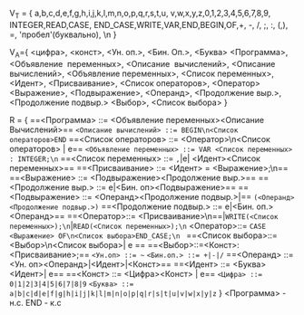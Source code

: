 V<sub>T</sub> = {
	a,b,c,d,e,f,g,h,i,j,k,l,m,n,o,p,q,r,s,t,u,
	v,w,x,y,z,0,1,2,3,4,5,6,7,8,9,
	INTEGER,READ,CASE, END_CASE,WRITE,VAR,END,BEGIN,OF,+, -,  /, ;, :, (,), =, 'пробел'(буквально), \n
}

V<sub>A</sub>={
	<цифра>, <конст>, <Ун. оп.>, <Бин. Оп.>, <Буква>
	<Программа>, <Объявление  переменных>, <Описание  вычислений>,
	<Описание вычислений>, <Объявление переменных>,
	<Список переменных>, <Идент>, <Присваивание>, 
	<Список операторов>, <Оператор>
	<Выражение>, <Подвыражение>, <Операнд>,
	<Продолжение выр.>, <Продолжение подвыр.>
	<Выбор>, <Список выбора>
}

R = {
	==<Программа> ::= <Объявление переменных><Описание  Вычислений>==
	`<Описание вычислений> ::= BEGIN\n<Cписок операторов>END`
	==<Список операторов> ::= <Оператор>\n<Список операторов> | e==
	`<Объявление переменных> ::= VAR <Список переменных> : INTEGER;\n`
	==<Список переменных> ::= `,`|e| <Идент><Список переменных>==
	==<Присваивание> ::= <Идент> = <Выражение>;\n==
	==<Выражение> ::= <Подвыражение><Продолжение выр.>==
	==<Продолжение выр.> ::= e|<Бин. оп><Подвыражение>==
	==<Подвыражение> ::= <Операнд><Продолжение подвыр.>|==
	`(<Операнд><Продолжение подвыр.>)`
	==<Продолжение подвыр.> ::= e|<Бин. оп.><Операнд>==
	==<Оператор>::= <Присваиваниe>\n==|`WRITE(<Список переменных>);\n`|`READ(<Список переменных>);\n`
	<Оператор>::= `CASE <Выражение> OF\n<Список выбора>END_CASE;\n `
	==<Список выбора>::=<Выбор>\n<Список выбора>| e ==
	==<Выбор>::=<Конст>: <Присваивание>;==
	`<Ун.оп> ::= ~`
	`<Бин.оп.> ::= +|-|/`
	==<Операнд> ::= <Ун. оп><Операнд>|<Идент>|<Конст>==
	==<Идент> ::= <Буква><Идент>| e==
	==<Конст> ::= <Цифра><Конст> | e==
	`<Цифра> ::= 0|1|2|3|4|5|6|7|8|9`
	`<Буква> ::= a|b|c|d|e|f|g|h|i|j|k|l|m|n|o|p|q|r|s|t|u|v|w|x|y|z`
}
<Программа> - н.с. END - к.с